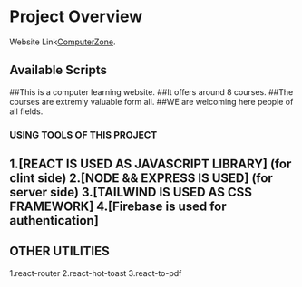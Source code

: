 # Project Overview

Website Link[ComputerZone](https://learning-app-171dc.web.app/).

## Available Scripts

##This is a computer learning website.
##It offers around 8 courses.
##The courses are extremly valuable form all.
##WE are welcoming here people of all fields. 

### USING TOOLS OF THIS PROJECT
1.[REACT IS USED AS JAVASCRIPT LIBRARY] (for clint side)
2.[NODE && EXPRESS IS USED] (for server side)
3.[TAILWIND IS USED AS CSS FRAMEWORK]
4.[Firebase is used for authentication]
---------------------------------
## OTHER UTILITIES
1.react-router
2.react-hot-toast
3.react-to-pdf


